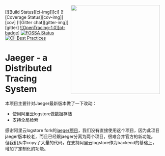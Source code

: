 <img align="right" width="290" height="290" src="http://jaeger.readthedocs.io/en/latest/images/jaeger-vector.svg">

[![Build Status][ci-img]][ci] [![Coverage Status][cov-img]][cov] [![Gitter chat][gitter-img]][gitter] [![OpenTracing-1.0][ot-badge]](http://opentracing.io) [![FOSSA Status](https://app.fossa.io/api/projects/git%2Bgithub.com%2Fjaegertracing%2Fjaeger.svg?type=shield)](https://app.fossa.io/projects/git%2Bgithub.com%2Fjaegertracing%2Fjaeger?ref=badge_shield) [![CII Best Practices](https://bestpractices.coreinfrastructure.org/projects/1273/badge)](https://bestpractices.coreinfrastructure.org/projects/1273)

# Jaeger - a Distributed Tracing System

本项目主要针对Jaeger最新版本做了一下改动：

  * 使用阿里云logstore做数据存储
  * 支持全局检索

感谢阿里云logstore fork的[jaeger项目](https://github.com/aliyun/aliyun-log-jaeger)，我们没有直接使用这个项目，因为此项目jaeger版本较老，而且已经跟jaeger分离为两个项目，很难合并官方的新功能。
但我们从中copy了大量的代码，在支持阿里云logstore作为backend的基础上，增加了定制化的功能。
